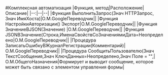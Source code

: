 #Комплексная автоматизация
|Функция, метод|Расположение|Описание|
|--:|--|--| 
|Функция ВыполнитьЗапрос(Знач HTTPЗапрос, Знач ИмяХоста)|О.М.GoogleПереводчик||
|Функция НастройкиАвторизации() Экспорт|О.М.GoogleПереводчик||
|Функция ЗначениеВJSON(Значение) |О.М.GoogleПереводчик||
|Функция JSONВЗначение(Строка,ИменаСвойствСоЗначениямиДата=Неопределено|О.М.GoogleПереводчик||
|Процедура ЗаписатьОшибкуВЖурналРегистрации(Комментарий)|О.М.GoogleПереводчик||
|Процедура СообщитьПользователю(Знач ТекстСообщения,Знач КлючДанных=Неопределено,Знач Поле = "",|О.М.ОбщегоНазначения|Формирует и выводит сообщение, которое может быть связано с элементом управления формы|
